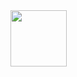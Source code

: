 <!--
**hakusonmin/hakusonmin** is a ✨ _special_ ✨ repository because its `README.md` (this file) appears on your GitHub profile.
Here are some ideas to get you started:

- 🔭 I’m currently working on ...
- 🌱 I’m currently learning ...
- 👯 I’m looking to collaborate on ...
- 🤔 I’m looking for help with ...
- 💬 Ask me about ...
- 📫 How to reach me: ...
- 😄 Pronouns: ...
- ⚡ Fun fact: ...
-->
<img height="90px" src="https://github-readme-stats.vercel.app/api?username=hakusonmin&hide_rank=true&show_icons=true&count_private=true&hide=stars,prs,issues,contribs&theme=dark" />
